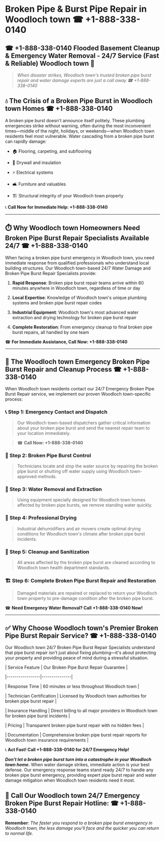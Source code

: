 # Broken Pipe & Burst Pipe Repair in Woodloch town ☎ +1-888-338-0140  
## ☎ +1-888-338-0140 Flooded Basement Cleanup & Emergency Water Removal - 24/7 Service (Fast & Reliable) Woodloch town 🚨  

> *When disaster strikes, Woodloch town's trusted broken pipe burst repair and water damage experts are just a call away ☎ +1-888-338-0140*  

## 💧 The Crisis of a Broken Pipe Burst in Woodloch town Homes ☎ +1-888-338-0140  

A broken pipe burst doesn't announce itself politely. These plumbing emergencies strike without warning, often during the most inconvenient times—middle of the night, holidays, or weekends—when Woodloch town residents feel most vulnerable. Water cascading from a broken pipe burst can rapidly damage:  

* 🏠 Flooring, carpeting, and subflooring  
* 🧱 Drywall and insulation  
* ⚡ Electrical systems  
* 🛋️ Furniture and valuables  
* 🏗️ Structural integrity of your Woodloch town property  

📞 **Call Now for Immediate Help: +1-888-338-0140**  

---  

## ⏱️ Why Woodloch town Homeowners Need Broken Pipe Burst Repair Specialists Available 24/7 ☎ +1-888-338-0140  

When facing a broken pipe burst emergency in Woodloch town, you need immediate response from qualified professionals who understand local building structures. Our Woodloch town-based 24/7 Water Damage and Broken Pipe Burst Repair Specialists provide:  

1. **Rapid Response**: Broken pipe burst repair teams arrive within 60 minutes anywhere in Woodloch town, regardless of time or day  
2. **Local Expertise**: Knowledge of Woodloch town's unique plumbing systems and broken pipe burst repair codes  
3. **Industrial Equipment**: Woodloch town's most advanced water extraction and drying technology for broken pipe burst repair  
4. **Complete Restoration**: From emergency cleanup to final broken pipe burst repairs, all handled by one team  

☎ **For Immediate Assistance, Call Now: +1-888-338-0140**  

---  

## 🔧 The Woodloch town Emergency Broken Pipe Burst Repair and Cleanup Process ☎ +1-888-338-0140  

When Woodloch town residents contact our 24/7 Emergency Broken Pipe Burst Repair service, we implement our proven Woodloch town-specific process:  

### 📞 Step 1: Emergency Contact and Dispatch  
> Our Woodloch town-based dispatchers gather critical information about your broken pipe burst and send the nearest repair team to your location immediately.  
> ☎ **Call Now: +1-888-338-0140**  

### 🚿 Step 2: Broken Pipe Burst Control  
> Technicians locate and stop the water source by repairing the broken pipe burst or shutting off water supply using Woodloch town-approved methods.  

### 🌊 Step 3: Water Removal and Extraction  
> Using equipment specially designed for Woodloch town homes affected by broken pipe bursts, we remove standing water quickly.  

### 💨 Step 4: Professional Drying  
> Industrial dehumidifiers and air movers create optimal drying conditions for Woodloch town's climate after broken pipe burst incidents.  

### 🧼 Step 5: Cleanup and Sanitization  
> All areas affected by the broken pipe burst are cleaned according to Woodloch town health department standards.  

### 🏗️ Step 6: Complete Broken Pipe Burst Repair and Restoration  
> Damaged materials are repaired or replaced to return your Woodloch town property to pre-damage condition after the broken pipe burst.  

☎ **Need Emergency Water Removal? Call +1-888-338-0140 Now!**  

---  

## ✅ Why Choose Woodloch town's Premier Broken Pipe Burst Repair Service? ☎ +1-888-338-0140  

Our Woodloch town 24/7 Broken Pipe Burst Repair Specialists understand that pipe burst repair isn't just about fixing plumbing—it's about protecting your property and providing peace of mind during a stressful situation.  

| Service Feature | Our Broken Pipe Burst Repair Guarantee |  
|-----------------|---------------|  
| Response Time | 60 minutes or less throughout Woodloch town |  
| Technician Certification | Licensed by Woodloch town authorities for broken pipe burst repair |  
| Insurance Handling | Direct billing to all major providers in Woodloch town for broken pipe burst incidents |  
| Pricing | Transparent broken pipe burst repair with no hidden fees |  
| Documentation | Comprehensive broken pipe burst repair reports for Woodloch town insurance requirements |  

📞 **Act Fast! Call +1-888-338-0140 for 24/7 Emergency Help!**  

***Don't let a broken pipe burst turn into a catastrophe in your Woodloch town home.*** When water damage strikes, immediate action is your best defense. Our emergency response teams stand ready 24/7 to handle any broken pipe burst emergency, providing expert pipe burst repair and water damage mitigation when Woodloch town residents need it most.  

## 📱 Call Our Woodloch town 24/7 Emergency Broken Pipe Burst Repair Hotline: ☎ +1-888-338-0140  

**Remember**: *The faster you respond to a broken pipe burst emergency in Woodloch town, the less damage you'll face and the quicker you can return to normal life.*